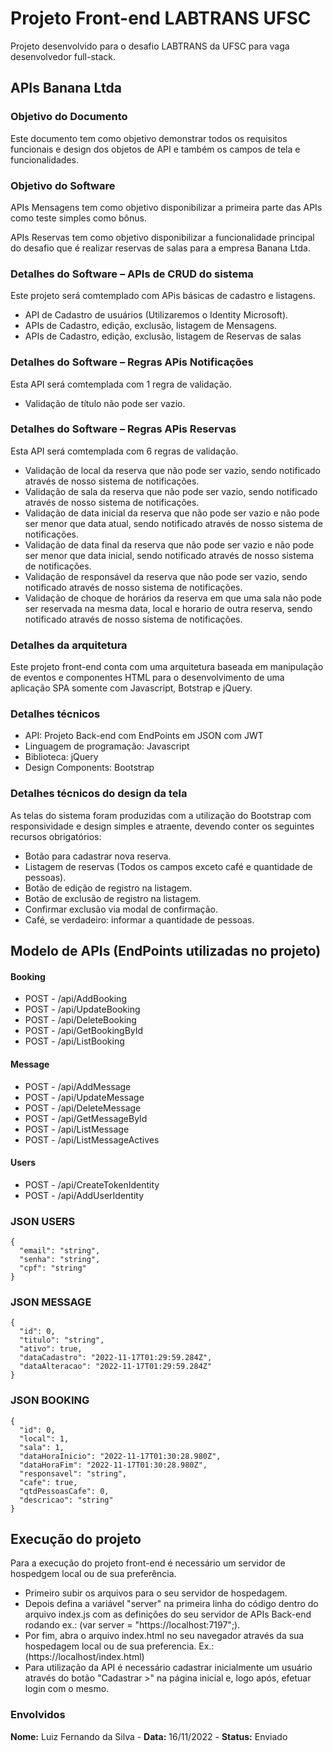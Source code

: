 # Projeto Front-end LABTRANS UFSC
 Projeto desenvolvido para o desafio LABTRANS da UFSC para vaga desenvolvedor full-stack.
 
## APIs Banana Ltda

### Objetivo do Documento

Este documento tem como objetivo demonstrar todos os requisitos funcionais e design dos objetos de API e também os campos de tela e funcionalidades.

### Objetivo do Software

APIs Mensagens tem como objetivo disponibilizar a primeira parte das APIs como teste simples como bônus.

APIs Reservas tem como objetivo disponibilizar a funcionalidade principal do desafio que é realizar reservas de salas para a empresa Banana Ltda.

### Detalhes do Software – APIs de CRUD do sistema

Este projeto será comtemplado com APis básicas de cadastro e listagens.
* API de Cadastro de usuários (Utilizaremos o Identity Microsoft).
* APIs de Cadastro, edição, exclusão, listagem de Mensagens.
* APIs de Cadastro, edição, exclusão, listagem de Reservas de salas

### Detalhes do Software – Regras APis Notificações

Esta API será comtemplada com 1 regra de validação.
*	Validação de título não pode ser vazio.

### Detalhes do Software – Regras APis Reservas

Esta API será comtemplada com 6 regras de validação.
*	Validação de local da reserva que não pode ser vazio, sendo notificado através de nosso sistema de notificações.
*	Validação de sala da reserva que não pode ser vazio, sendo notificado através de nosso sistema de notificações.
*	Validação de data inicial da reserva que não pode ser vazio e não pode ser menor que data atual, sendo notificado através de nosso sistema de notificações.
*	Validação de data final da reserva que não pode ser vazio e não pode ser menor que data inicial, sendo notificado através de nosso sistema de notificações.
*	Validação de responsável da reserva que não pode ser vazio, sendo notificado através de nosso sistema de notificações.
*	Validação de choque de horários da reserva em que uma sala não pode ser reservada na mesma data, local e horario de outra reserva, sendo notificado através de nosso sistema de notificações.

### Detalhes da arquitetura

Este projeto front-end conta com uma arquitetura baseada em manipulação de eventos e componentes HTML para o desenvolvimento de uma aplicação SPA somente com  Javascript, Botstrap e jQuery.

### Detalhes técnicos

* API: Projeto Back-end com EndPoints em JSON com JWT
* Linguagem de programação: Javascript
* Biblioteca: jQuery
* Design Components: Bootstrap

### Detalhes técnicos do design da tela

As telas do sistema foram produzidas com a utilização do Bootstrap com responsividade e design simples e atraente, devendo conter os seguintes recursos obrigatórios:
* Botão para cadastrar nova reserva.
* Listagem de reservas (Todos os campos exceto café e quantidade de pessoas).
* Botão de edição de registro na listagem.
* Botão de exclusão de registro na listagem.
* Confirmar exclusão via modal de confirmação.
* Café, se verdadeiro: informar a quantidade de pessoas.

## Modelo de APIs (EndPoints utilizadas no projeto)

#### Booking
* POST - /api/AddBooking
* POST - /api/UpdateBooking
* POST - /api/DeleteBooking
* POST - /api/GetBookingById
* POST - /api/ListBooking
#### Message
* POST - /api/AddMessage
* POST - /api/UpdateMessage
* POST - /api/DeleteMessage
* POST - /api/GetMessageById
* POST - /api/ListMessage
* POST - /api/ListMessageActives
#### Users
* POST - /api/CreateTokenIdentity
* POST - /api/AddUserIdentity

### JSON USERS

```
{
  "email": "string",
  "senha": "string",
  "cpf": "string"
}
```

### JSON MESSAGE

```
{
  "id": 0,
  "titulo": "string",
  "ativo": true,
  "dataCadastro": "2022-11-17T01:29:59.284Z",
  "dataAlteracao": "2022-11-17T01:29:59.284Z"
}
```

### JSON BOOKING

```
{
  "id": 0,
  "local": 1,
  "sala": 1,
  "dataHoraInicio": "2022-11-17T01:30:28.980Z",
  "dataHoraFim": "2022-11-17T01:30:28.980Z",
  "responsavel": "string",
  "cafe": true,
  "qtdPessoasCafe": 0,
  "descricao": "string"
}
```

## Execução do projeto

Para a execução do projeto front-end é necessário um servidor de hospedgem local ou de sua preferência.
* Primeiro subir os arquivos para o seu servidor de hospedagem.
* Depois defina a variável "server" na primeira linha do código dentro do arquivo index.js com as definições do seu servidor de APIs Back-end rodando ex.: (var server = "https://localhost:7197";).
* Por fim, abra o arquivo index.html no seu navegador através da sua hospedagem local ou de sua preferencia. Ex.: (https://localhost/index.html)
* Para utilização da API é necessário cadastrar inicialmente um usuário através do botão "Cadastrar >" na página inicial e, logo após, efetuar login com o mesmo.

### Envolvidos 

**Nome:**	Luiz Fernando da Silva - **Data:**	16/11/2022	- **Status:** Enviado



